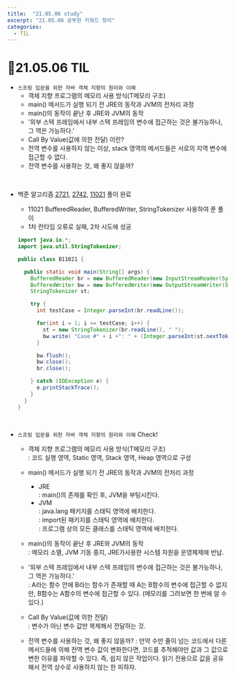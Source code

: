 ```yaml
---
title:  "21.05.06 study"
excerpt: "21.05.06 공부한 키워드 정리"
categories:
  - TIL
---
```



# 📝21.05.06 TIL
+ `스프링 입문을 위한 자바 객체 지향의 원리와 이해`
  + 객체 지향 프로그램의 메모리 사용 방식(T메모리 구조)
  + main() 메서드가 실행 되기 전 JRE의 동작과 JVM의 전처리 과정
  + main()의 동작이 끝난 후 JRE와 JVM의 동작
  + '외부 스택 프레임에서 내부 스택 프레임의 변수에 접근하는 것은 불가능하나, 그 역은 가능하다.'
  + Call By Value(값에 의한 전달) 이란?
  + 전역 변수를 사용하지 않는 이상, stack 영역의 메서드들은 서로의 지역 변수에 접근할 수 없다.
  + 전역 변수를 사용하는 것, 왜 좋지 않을까?

<br />

+ 백준 알고리즘 [2721](https://www.acmicpc.net/problem/2741), [2742](https://www.acmicpc.net/problem/2742), [11021](https://www.acmicpc.net/problem/11021) 풀이 완료

  + 11021 BufferedReader, BufferedWriter, StringTokenizer 사용하여 푼 풀이<br />
  + 1차 런타임 오류로 실패, 2차 시도에 성공<br />

  ```java
  import java.io.*;
  import java.util.StringTokenizer;

  public class B11021 {

    public static void main(String[] args) {
      BufferedReader br = new BufferedReader(new InputStreamReader(System.in));
      BufferedWriter bw = new BufferedWriter(new OutputStreamWriter(System.out));
      StringTokenizer st;

      try {
        int testCase = Integer.parseInt(br.readLine());

        for(int i = 1; i <= testCase; i++) {
          st = new StringTokenizer(br.readLine(), " ");
          bw.write( "Case #" + i +": " + (Integer.parseInt(st.nextToken())+Integer.parseInt(st.nextToken())) + "\n");
        }

        bw.flush();
        bw.close();
        br.close();

      } catch (IOException e) {
        e.printStackTrace();
      }
    }
  }
  ```

<br />

+ `스프링 입문을 위한 자바 객체 지향의 원리와 이해` Check!
  + 객체 지향 프로그램의 메모리 사용 방식(T메모리 구조)<br/>
    : 코드 실행 영역, Static 영역, Stack 영역, Heap 영역으로 구성

  + main() 메서드가 실행 되기 전 JRE의 동작과 JVM의 전처리 과정<br/>
    + JRE <br/>
      : main()의 존재를 확인 후, JVM을 부팅시킨다.<br />
    + JVM <br />
      : java.lang 패키지를 스태틱 영역에 배치한다. <br />
      : import된 패키지를 스태틱 영역에 배치한다. <br />
      : 프로그램 상의 모든 클래스를 스태틱 영역에 배치한다.

  + main()의 동작이 끝난 후 JRE와 JVM의 동작<br />
    : 메모리 소멸, JVM 기동 중지, JRE가사용한 시스템 자원을 운영체제에 반납.

  + '외부 스택 프레임에서 내부 스택 프레임의 변수에 접근하는 것은 불가능하나, 그 역은 가능하다.'<br />
    : A라는 함수 안에 B라는 함수가 존재할 때 A는 B함수의 변수에 접근할 수 없지만, B함수는 A함수의 변수에 접근할 수 있다. (메모리를 그려보면 한 번에 알 수 있다.)

  + Call By Value(값에 의한 전달)<br />
    : 변수가 아닌 변수 값만 복제해서 전달하는 것.

  + 전역 변수를 사용하는 것, 왜 좋지 않을까?
    : 만약 수만 줄이 넘는 코드에서 다른 메서드들에 의해 전역 변수 값이 변화한다면, 코드를 추적해야만 값과 그 값으로 변한 이유를 파악할 수 있다. 즉, 쉽지 않은 작업이다. 읽기 전용으로 값을 공유 해서 전역 상수로 사용하지 않는 한 피하자.

